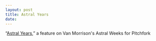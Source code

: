 ```yaml
---
layout: post
title: Astral Years
date:
---
```


“[Astral Years](https://pitchfork.com/features/secondhands/9205-van-morrisons-astral-weeks/),” a feature on Van Morrison's Astral Weeks for Pitchfork
